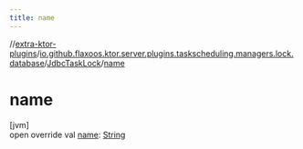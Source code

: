 ```yaml
---
title: name
---
```


//[extra-ktor-plugins](../../../index.md)/[io.github.flaxoos.ktor.server.plugins.taskscheduling.managers.lock.database](../index.md)/[JdbcTaskLock](index.md)/[name](name.md)

# name

[jvm]\
open override val [name](name.md): [String](https://kotlinlang.org/api/latest/jvm/stdlib/kotlin/-string/index.md)




